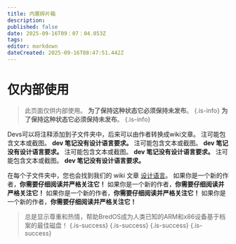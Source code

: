 ```yaml
---
title: 内置碎片箱
description:
published: false
date: 2025-09-16T09：07：04.053Z
tags:
editor: markdown
dateCreated: 2025-09-16T08:47:51.442Z
---
```


# 仅内部使用

> 此页面仅供内部使用。 **为了保持这种状态它必须保持未发布**。
> {.is-info} **为了保持这种状态它必须保持未发布**。
> {.is-info}

Devs可以将注释添加到子文件夹中，后来可以由作者转换成wiki文章。 注可能包含文本或截图。 **dev 笔记没有设计语言要求。** 注可能包含文本或截图。 **dev 笔记没有设计语言要求。** 注可能包含文本或截图。 **dev 笔记没有设计语言要求。** 注可能包含文本或截图。 **dev 笔记没有设计语言要求。**

在每个子文件夹中，您也会找到我们的 wiki 文章 [设计语言](/en/internal-bred-stuff/design-language)。 如果你是一个新的作者，**你需要仔细阅读并严格关注它！** 如果你是一个新的作者，**你需要仔细阅读并严格关注它！** 如果你是一个新的作者，**你需要仔细阅读并严格关注它！** 如果你是一个新的作者，**你需要仔细阅读并严格关注它！**

> 总是显示尊重和热情，帮助BredOS成为人类已知的ARM和x86设备基于档案的最佳磁盘！
> {.is-success}
> {.is-success}
> {.is-success}
> {.is-success}
